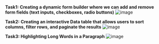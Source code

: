 
**Task1:** **Creating a dynamic form builder where we can add and remove form fields (text inputs, checkboxes, radio buttons)**
![image](https://github.com/kavyasri31218/2100031218_Frontend/assets/110448010/d44a0687-f09a-42f2-982e-04e0174984bf)



**Task2:** **Creating an interactive Data table that allows users to sort columns, filter rows, and paginate the results**
![image](https://github.com/kavyasri31218/2100031218_Frontend/assets/110448010/3db477db-5ca5-4418-b461-5c29f1b28733)



**Task3: Highlighting Long Words in a Paragraph**
![image](https://github.com/kavyasri31218/2100031218_Frontend/assets/110448010/8b986561-96f2-4a2d-a82c-bb2cd68cc09b)
